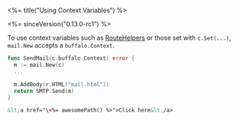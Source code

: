 <%= title("Using Context Variables") %>

<%= sinceVersion("0.13.0-rc1") %>

To use context variables such as [RouteHelpers](/docs/routing#using-route-helpers-in-templates) or those set with
`c.Set(...)`, `mail.New` accepts a `buffalo.Context`.

```go
func SendMail(c buffalo.Context) error {
  m := mail.New(c)
  ...

  m.AddBody(r.HTML("mail.html"))
  return SMTP.Send(m)
}
```

```html
&lt;a href="\<%= awesomePath() %>">Click here&lt;/a>
```
